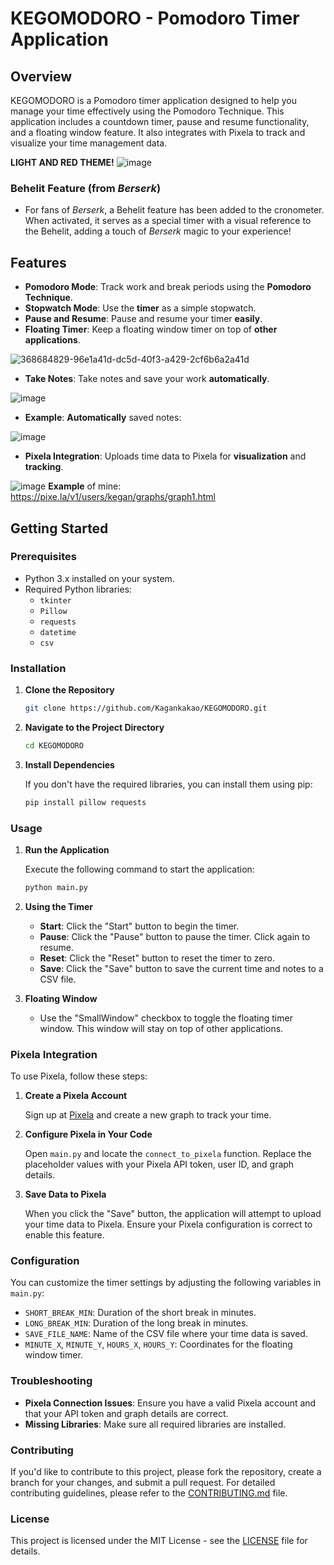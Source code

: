# KEGOMODORO - Pomodoro Timer Application

## Overview

KEGOMODORO is a Pomodoro timer application designed to help you manage your time effectively using the Pomodoro Technique. This application includes a countdown timer, pause and resume functionality, and a floating window feature. It also integrates with Pixela to track and visualize your time management data.

**LIGHT AND RED THEME!**
![image](https://github.com/user-attachments/assets/60dfebde-ddd3-45ef-8059-bc746707f3f4)


### **Behelit Feature (from *Berserk*)**
- For fans of *Berserk*, a Behelit feature has been added to the cronometer. When activated, it serves as a special timer with a visual reference to the Behelit, adding a touch of *Berserk* magic to your experience!

## Features

- **Pomodoro Mode**: Track work and break periods using the **Pomodoro Technique**.
- **Stopwatch Mode**: Use the **timer** as a simple stopwatch.
- **Pause and Resume**: Pause and resume your timer **easily**.
- **Floating Timer**: Keep a floating window timer on top of **other applications**.

![368684829-96e1a41d-dc5d-40f3-a429-2cf6b6a2a41d](https://github.com/user-attachments/assets/f0dba28e-92f4-4bfa-80c6-5e5dbfab07fa)
- **Take Notes**: Take notes and save your work **automatically**.

![image](https://github.com/user-attachments/assets/0d16e654-c04e-4a1a-87b2-845b87be7f40)
- **Example**: **Automatically** saved notes:

![image](https://github.com/user-attachments/assets/0b669bc0-d472-4dcd-a5e7-9979df36786a)
- **Pixela Integration**: Uploads time data to Pixela for **visualization** and **tracking**.

![image](https://github.com/user-attachments/assets/6eb448b2-4fb5-4b39-9b36-377fc235a731)
**Example** of mine: https://pixe.la/v1/users/kegan/graphs/graph1.html


## Getting Started

### Prerequisites

- Python 3.x installed on your system.
- Required Python libraries:
  - `tkinter`
  - `Pillow`
  - `requests`
  - `datetime`
  - `csv`

### Installation

1. **Clone the Repository**

   ```bash
   git clone https://github.com/Kagankakao/KEGOMODORO.git
   ```

2. **Navigate to the Project Directory**

   ```bash
   cd KEGOMODORO
   ```

3. **Install Dependencies**

   If you don't have the required libraries, you can install them using pip:

   ```bash
   pip install pillow requests
   ```

### Usage

1. **Run the Application**

   Execute the following command to start the application:

   ```bash
   python main.py
   ```

2. **Using the Timer**

   - **Start**: Click the "Start" button to begin the timer.
   - **Pause**: Click the "Pause" button to pause the timer. Click again to resume.
   - **Reset**: Click the "Reset" button to reset the timer to zero.
   - **Save**: Click the "Save" button to save the current time and notes to a CSV file.

3. **Floating Window**

   - Use the "SmallWindow" checkbox to toggle the floating timer window. This window will stay on top of other applications.

### Pixela Integration

To use Pixela, follow these steps:

1. **Create a Pixela Account**

   Sign up at [Pixela](https://pixe.la/) and create a new graph to track your time.

2. **Configure Pixela in Your Code**

   Open `main.py` and locate the `connect_to_pixela` function. Replace the placeholder values with your Pixela API token, user ID, and graph details.

3. **Save Data to Pixela**

   When you click the "Save" button, the application will attempt to upload your time data to Pixela. Ensure your Pixela configuration is correct to enable this feature.

### Configuration

You can customize the timer settings by adjusting the following variables in `main.py`:

- `SHORT_BREAK_MIN`: Duration of the short break in minutes.
- `LONG_BREAK_MIN`: Duration of the long break in minutes.
- `SAVE_FILE_NAME`: Name of the CSV file where your time data is saved.
- `MINUTE_X`, `MINUTE_Y`, `HOURS_X`, `HOURS_Y`: Coordinates for the floating window timer.

### Troubleshooting
    
- **Pixela Connection Issues**: Ensure you have a valid Pixela account and that your API token and graph details are correct.
- **Missing Libraries**: Make sure all required libraries are installed.

### Contributing

If you'd like to contribute to this project, please fork the repository, create a branch for your changes, and submit a pull request. For detailed contributing guidelines, please refer to the [CONTRIBUTING.md](CONTRIBUTING.md) file.

### License

This project is licensed under the MIT License - see the [LICENSE](LICENSE) file for details.
